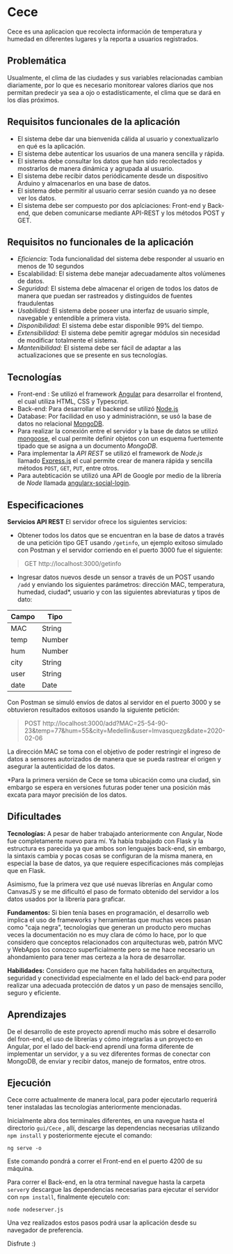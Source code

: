 
# Cece
 Cece es una aplicacion que recolecta información de temperatura y humedad en diferentes lugares y la reporta a usuarios registrados.

## Problemática

Usualmente, el clima de las ciudades y sus variables relacionadas cambian diariamente, por lo que es necesario monitorear valores diarios que nos permitan predecir ya sea a ojo o estadísticamente, el clima que se dará en los días próximos.

## Requisitos funcionales de la aplicación

- El sistema debe dar una bienvenida cálida al usuario y conextualizarlo en qué es la aplicación. 
-  El sistema debe autenticar los usuarios de una manera sencilla y rápida.
- El sistema debe consultar los datos que han sido recolectados y mostrarlos de manera dinámica y agrupada al usuario.
- El sistema debe recibir datos  periódicamente desde un dispositivo Arduino y almacenarlos en una base de datos.
-   El sistema debe permitir al usuario cerrar sesión cuando ya no desee ver los datos.
- El sistema debe ser compuesto por dos aplciaciones: Front-end y Back-end, que deben comunicarse mediante API-REST y los métodos POST y GET.

## Requisitos no funcionales de la aplicación


- *Eficiencia*: Toda funcionalidad del sistema debe responder al usuario en menos de 10 segundos
- Escalabilidad: El sistema debe manejar adecuadamente altos volúmenes de datos.
-   _Seguridad:_  El sistema debe almacenar el origen de todos los datos de manera que puedan ser rastreados y distinguidos de fuentes fraudulentas
-  _Usabilidad:_  El sistema debe poseer una interfaz de usuario simple, navegable y entendible a  primera vista.
-   _Disponibilidad:_  El sistema debe estar disponible 99% del tiempo.
-   _Extensibilidad:_  El sistema debe pemitir agregar módulos sin necesidad de modificar totalmente el sistema.
- *Mantenibilidad:* El sistema debe ser fácil de adaptar a las actualizaciones que se presente en sus tecnologías.

## Tecnologías
- Front-end : Se utilizó el framework  [Angular](https://angular.io/)  para desarrollar el frontend, el cual utiliza HTML, CSS y Typescript.
- Back-end: Para desarrollar el backend se utilizó  [Node.js](https://nodejs.org/es/)  
- Database: Por facilidad en uso y administraciónn, se usó la base de datos no relacional  [MongoDB](https://www.mongodb.com/es).
- Para realizar la conexión entre el servidor y la base de datos se utilizó  [mongoose](https://mongoosejs.com/), el cual permite definir objetos con un esquema fuertemente tipado que se asigna a un documento  _MongoDB_.
- Para implementar la  _API REST_  se utilizó el framework de  _Node.js_  llamado  [Express.js](https://expressjs.com/es/)  el cual permite crear de manera rápida y sencilla métodos  `POST`,  `GET`,  `PUT`, entre otros.
- Para autebticación se utilizó una API de Google por medio de la librería de  _Node_  llamada  [angularx-social-login](https://www.npmjs.com/package/angularx-social-login).

## Especificaciones
**Servicios API REST**
El servidor ofrece los siguientes servicios:

 -   Obtener todos los datos que se encuentran en la base de datos a través de una petición tipo GET  usando `/getinfo`, un ejemplo exitoso simulado con Postman y el servidor corriendo en el puerto 3000 fue el siguiente: 
 > GET http://localhost:3000/getinfo
    
 -  Ingresar datos nuevos desde un sensor a través de un POST usando `/add` y enviando los siguientes parámetros:  dirección MAC, temperatura, humedad, ciudad*, usuario y con las siguientes abreviaturas y tipos de dato:

|Campo|Tipo |
|--|--|
| MAC |  String
|temp|Number
|hum|Number
|city|String
|user|String
|date|Date

Con Postman se simuló envíos de datos al servidor en el puerto 3000 y se obtuvieron resultados exitosos usando la siguiente petición:

> POST http://localhost:3000/add?MAC=25-54-90-23&temp=77&hum=55&city=Medellin&user=lmvasquezg&date=2020-02-06
>
La dirección MAC se toma con el objetivo de poder restringir el ingreso de datos a sensores autorizados de manera que se pueda rastrear el origen y asegurar la autenticidad de los datos.

*Para la primera versión de Cece se toma ubicación como una ciudad, sin embargo se espera en versiones futuras poder tener una posición más excata para mayor precisión de los datos.

## Dificultades

**Tecnologías:**
A pesar de haber trabajado anteriormente con Angular, Node fue completamente nuevo para mí. Ya había trabajado con Flask y la estructura es parecida ya que ambos son lenguajes back-end, sin embargo, la sintaxis cambia y pocas cosas se configuran de la misma manera, en especial la base de datos, ya que requiere especificaciones más complejas que en Flask. 

Asimismo, fue la primera vez que usé nuevas librerías en Angular como CanvasJS y se me dificultó el paso de formato obtenido del servidor a los datos usados por la librería para graficar.

**Fundamentos:**
Si bien tenía bases en programación, el desarrollo web implica el uso de frameworks y herramientas que muchas veces pasan como "caja negra", tecnologías que generan un producto pero muchas veces la documentación no es muy clara de cómo lo hace, por lo que considero que conceptos relacionados con arquitecturas web, patrón MVC y WebApps los conozco superficialmente pero se me hace necesario un ahondamiento para tener mas certeza a la hora de desarrollar.

**Habilidades:** Considero que me hacen falta habilidades en arquitectura, seguridad y conectividad especialmente en el lado del back-end para poder realizar una adecuada protección de datos y un paso de mensajes sencillo, seguro y eficiente.

## Aprendizajes
De el desarrollo de este proyecto aprendí mucho más sobre el desarrollo del fron-end, el uso de librerías y cómo integrarlas a un proyecto en Angular, por el lado del back-end aprendí una forma diferente de implementar un servidor, y a su vez diferentes formas de conectar con MongoDB, de enviar y recibir datos, manejo de formatos, entre otros.
 

## Ejecución
Cece corre actualmente de manera local, para poder ejecutarlo requerirá tener instaladas las tecnologías anteriormente mencionadas.

Inicialmente abra dos terminales diferentes, en una navegue hasta el directorio `gui/Cece` , allí, descarge las dependencias necesarias utilizando  `npm install` y posteriormente ejecute el comando:

    ng serve -o

Este comando pondrá a correr el Front-end en el puerto 4200 de su máquina.

 Para correr el Back-end, en la otra terminal navegue hasta la carpeta `server`y descargue las dependencias necesarias para ejecutar el servidor con  `npm install`, finalmente ejecutelo con:

`node nodeserver.js`

Una vez realizados estos pasos podrá usar la aplicación desde su navegador de preferencia.

Disfrute :)
